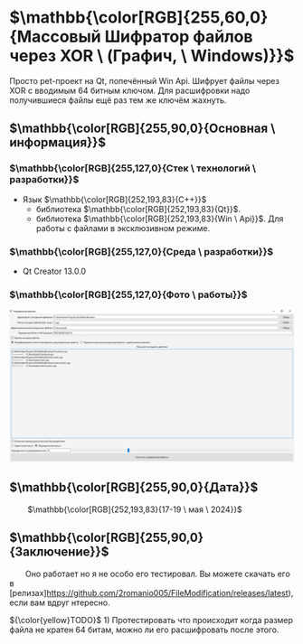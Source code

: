 # $\mathbb{\color[RGB]{255,60,0}{Массовый Шифратор файлов через XOR \ (Графич, \ Windows)}}$

Просто pet-проект на Qt, попечённый Win Api. Шифрует файлы через XOR с вводимым 64 битным ключом. Для расшифровки надо получившиеся файлы ещё раз тем же ключём жахнуть.

## $\mathbb{\color[RGB]{255,90,0}{Основная \ информация}}$

### $\mathbb{\color[RGB]{255,127,0}{Стек \ технологий \ разработки}}$

- Язык $\mathbb{\color[RGB]{252,193,83}{C++}}$
	+ библиотека $\mathbb{\color[RGB]{252,193,83}{Qt}}$.
	+ библиотека $\mathbb{\color[RGB]{252,193,83}{Win \ Api}}$. Для работы с файлами в эксклюзивном режиме.

### $\mathbb{\color[RGB]{255,127,0}{Среда \ разработки}}$

- Qt Creator 13.0.0

### $\mathbb{\color[RGB]{255,127,0}{Фото \ работы}}$

[<img src="Info/in_work.png" width="900"/>](Info/in_work.png)

## $\mathbb{\color[RGB]{255,90,0}{Дата}}$

&emsp;&emsp; $\mathbb{\color[RGB]{252,193,83}{17-19 \ мая \ 2024}}$

## $\mathbb{\color[RGB]{255,90,0}{Заключение}}$

&emsp;&emsp;Оно работает но я не особо его тестировал. Вы можете скачать его в [релизах]https://github.com/2romanio005/FileModification/releases/latest), если вам вдруг нтересно.

${\color{yellow}TODO}$ 1) Протестировать что происходит когда размер файла не кратен 64 битам, можно ли его расшифровать после этого.

